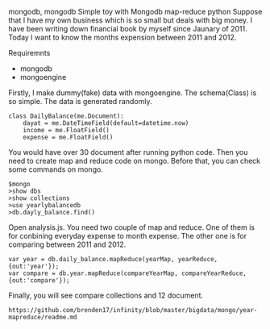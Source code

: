 mongodb, mongodb
Simple toy with Mongodb map-reduce
python
Suppose that I have my own business which is so small but deals with big money. I have been writing down financial book by myself since Jaunary of 2011. Today I want to know the months expension between 2011 and 2012.

Requiremnts

 * mongodb
 * mongoengine

Firstly, I make dummy(fake) data with mongoengine. The schema(Class) is so simple. The data is generated randomly.

    class DailyBalance(me.Document):
        dayat = me.DateTimeField(default=datetime.now)
        income = me.FloatField()
        expense = me.FloatField()


You would have over 30 document after running python code. Then you need to create map and reduce code on mongo. Before that, you can check some commands on mongo.

    $mongo
    >show dbs
    >show collections
    >use yearlybalancedb
    >db.dayly_balance.find()


Open analysis.js. You need two couple of map and reduce. One of them is for conbining everyday expense to month expense. The other one is for comparing between 2011 and 2012.

    var year = db.daily_balance.mapReduce(yearMap, yearReduce, {out:'year'});
    var compare = db.year.mapReduce(compareYearMap, compareYearReduce, {out:'compare'});

Finally, you will see compare collections and 12 document.

    https://github.com/brenden17/infinity/blob/master/bigdata/mongo/year-mapreduce/readme.md
